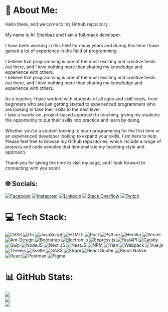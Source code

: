 # 💫 About Me:
Hello there, and welcome to my Github repository<br><br>My name is Ali Shahbaz and I am a full-stack developer. <br><br>I have been working in this field for many years and during this time I have gained a lot of experience in the field of programming.<br><br>I believe that programming is one of the most exciting and creative fields out there, and I love nothing more than sharing my knowledge and experience with others.<br>I believe that programming is one of the most exciting and creative fields out there, and I love nothing more than sharing my knowledge and experience with others.<br><br>As a teacher, I have worked with students of all ages and skill levels, from beginners who are just getting started to experienced programmers who are looking to take their skills to the next level. <br>I take a hands-on, project-based approach to teaching, giving my students the opportunity to put their skills into practice and learn by doing.<br><br>Whether you're a student looking to learn programming for the first time or an experienced developer looking to expand your skills, I am here to help. <br>Please feel free to browse my Github repositories, which include a range of projects and code samples that demonstrate my teaching style and approach.<br><br>Thank you for taking the time to visit my page, and I look forward to connecting with you soon!


## 🌐 Socials:
[![Facebook](https://img.shields.io/badge/Facebook-%231877F2.svg?logo=Facebook&logoColor=white)](https://facebook.com/https://twitter.com/alishah57740843) [![Instagram](https://img.shields.io/badge/Instagram-%23E4405F.svg?logo=Instagram&logoColor=white)](https://instagram.com/redmaster_2022) [![LinkedIn](https://img.shields.io/badge/LinkedIn-%230077B5.svg?logo=linkedin&logoColor=white)](https://linkedin.com/in/ali-shahbaz-0b6342268) [![Stack Overflow](https://img.shields.io/badge/-Stackoverflow-FE7A16?logo=stack-overflow&logoColor=white)](https://stackoverflow.com/users/21305961) [![Twitch](https://img.shields.io/badge/Twitch-%239146FF.svg?logo=Twitch&logoColor=white)](https://twitch.tv/redmaster_2023)

# 💻 Tech Stack:
![CSS3](https://img.shields.io/badge/css3-%231572B6.svg?style=for-the-badge&logo=css3&logoColor=white) ![Go](https://img.shields.io/badge/go-%2300ADD8.svg?style=for-the-badge&logo=go&logoColor=white) ![JavaScript](https://img.shields.io/badge/javascript-%23323330.svg?style=for-the-badge&logo=javascript&logoColor=%23F7DF1E) ![HTML5](https://img.shields.io/badge/html5-%23E34F26.svg?style=for-the-badge&logo=html5&logoColor=white) ![Rust](https://img.shields.io/badge/rust-%23000000.svg?style=for-the-badge&logo=rust&logoColor=white) ![Python](https://img.shields.io/badge/python-3670A0?style=for-the-badge&logo=python&logoColor=ffdd54) ![Heroku](https://img.shields.io/badge/heroku-%23430098.svg?style=for-the-badge&logo=heroku&logoColor=white) ![Vercel](https://img.shields.io/badge/vercel-%23000000.svg?style=for-the-badge&logo=vercel&logoColor=white) ![Ant-Design](https://img.shields.io/badge/-AntDesign-%230170FE?style=for-the-badge&logo=ant-design&logoColor=white) ![Bootstrap](https://img.shields.io/badge/bootstrap-%23563D7C.svg?style=for-the-badge&logo=bootstrap&logoColor=white) ![Electron.js](https://img.shields.io/badge/Electron-191970?style=for-the-badge&logo=Electron&logoColor=white) ![Express.js](https://img.shields.io/badge/express.js-%23404d59.svg?style=for-the-badge&logo=express&logoColor=%2361DAFB) ![FastAPI](https://img.shields.io/badge/FastAPI-005571?style=for-the-badge&logo=fastapi) ![Gatsby](https://img.shields.io/badge/Gatsby-%23663399.svg?style=for-the-badge&logo=gatsby&logoColor=white) ![Gulp](https://img.shields.io/badge/GULP-%23CF4647.svg?style=for-the-badge&logo=gulp&logoColor=white) ![NodeJS](https://img.shields.io/badge/node.js-6DA55F?style=for-the-badge&logo=node.js&logoColor=white) ![Next JS](https://img.shields.io/badge/Next-black?style=for-the-badge&logo=next.js&logoColor=white) ![NestJS](https://img.shields.io/badge/nestjs-%23E0234E.svg?style=for-the-badge&logo=nestjs&logoColor=white) ![NPM](https://img.shields.io/badge/NPM-%23000000.svg?style=for-the-badge&logo=npm&logoColor=white) ![Yarn](https://img.shields.io/badge/yarn-%232C8EBB.svg?style=for-the-badge&logo=yarn&logoColor=white) ![Webpack](https://img.shields.io/badge/webpack-%238DD6F9.svg?style=for-the-badge&logo=webpack&logoColor=black) ![Vue.js](https://img.shields.io/badge/vuejs-%2335495e.svg?style=for-the-badge&logo=vuedotjs&logoColor=%234FC08D) ![Threejs](https://img.shields.io/badge/threejs-black?style=for-the-badge&logo=three.js&logoColor=white) ![Svelte](https://img.shields.io/badge/svelte-%23f1413d.svg?style=for-the-badge&logo=svelte&logoColor=white) ![SASS](https://img.shields.io/badge/SASS-hotpink.svg?style=for-the-badge&logo=SASS&logoColor=white) ![Strapi](https://img.shields.io/badge/strapi-%232E7EEA.svg?style=for-the-badge&logo=strapi&logoColor=white) ![React Router](https://img.shields.io/badge/React_Router-CA4245?style=for-the-badge&logo=react-router&logoColor=white) ![React Native](https://img.shields.io/badge/react_native-%2320232a.svg?style=for-the-badge&logo=react&logoColor=%2361DAFB) ![React](https://img.shields.io/badge/react-%2320232a.svg?style=for-the-badge&logo=react&logoColor=%2361DAFB) ![Postman](https://img.shields.io/badge/Postman-FF6C37?style=for-the-badge&logo=postman&logoColor=white) 	![Figma](https://img.shields.io/badge/figma-%23F24E1E.svg?style=for-the-badge&logo=figma&logoColor=white)
# 📊 GitHub Stats:
![](https://github-readme-stats.vercel.app/api?username=redmaster-2023&theme=swift&hide_border=true&include_all_commits=false&count_private=false)<br/>
![](https://github-readme-streak-stats.herokuapp.com/?user=redmaster-2023&theme=swift&hide_border=true)<br/>
![](https://github-readme-stats.vercel.app/api/top-langs/?username=redmaster-2023&theme=swift&hide_border=true&include_all_commits=false&count_private=false&layout=compact)

